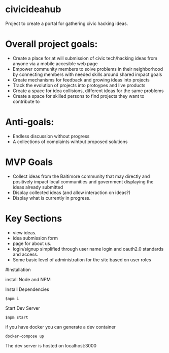 # civicideahub
Project to create a portal for gathering civic hacking ideas.

# Overall project goals:
* Create a place for at will submission of civic tech/hacking ideas from anyone via a mobile accesible web page
* Empower community members to solve problems in their neighborhood by connecting members with needed skills around shared impact goals
* Create mechanisms for feedback and growing ideas into projects
* Track the evolution of projects into protoypes and live products
* Create a space for idea collisions, different ideas for the same problems
* Create a space for skilled persons to find projects they want to contribute to

# Anti-goals:
* Endless discussion without progress
* A collections of complaints wihtout proposed solutions

# MVP Goals
* Collect ideas from the Baltimore community that may directly and positively impact local communities and government displaying the ideas already submitted
* Display collected ideas (and allow interaction on ideas?)
* Display what is currently in progress.



# Key Sections

* view ideas. 
* idea submission form
* page for about us. 
* login/signup simplified through user name login and oauth2.0 standards and access. 
* Some basic level of administration for the site based on user roles



#Installation

install Node and NPM

Install Dependencies
```
$npm i
```

Start Dev Server
```
$npm start
```

if you have docker you can generate a dev container
```
docker-compose up
```

The dev server is hosted on localhost:3000



